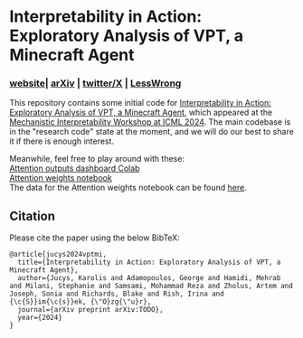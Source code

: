 # Interpretability in Action: Exploratory Analysis of VPT, a Minecraft Agent
### [website](https://sites.google.com/view/vpt-mi/)| [arXiv](TODO) | [twitter/X](TODO) | [LessWrong](TODO)

This repository contains some initial code for [Interpretability in Action: Exploratory Analysis of VPT, a Minecraft Agent](TODO), which appeared at the [Mechanistic Interpretability Workshop at ICML 2024](https://icml2024mi.pages.dev/). 
The main codebase is in the "research code" state at the moment, and we will do our best to share it if there is enough interest.  

Meanwhile, feel free to play around with these:  
[Attention outputs dashboard Colab](https://colab.research.google.com/drive/1YOwrDGu4lqolrchDFE_BddLrqZ7yaGQX?usp=sharing)  
[Attention weights notebook](attention-weights.ipynb)  
The data for the Attention weights notebook can be found [here](https://drive.google.com/file/d/1Yw9dU8r_UNOMdksYchndoiPXBvuPnqzm/view?usp=sharing).

## Citation

Please cite the paper using the below BibTeX:

```
@article{jucys2024vptmi,
  title={Interpretability in Action: Exploratory Analysis of VPT, a Minecraft Agent},
  author={Jucys, Karolis and Adamopoulos, George and Hamidi, Mehrab and Milani, Stephanie and Samsami, Mohammad Reza and Zholus, Artem and Joseph, Sonia and Richards, Blake and Rish, Irina and {\c{S}}im{\c{s}}ek, {\"O}zg{\"u}r},
  journal={arXiv preprint arXiv:TODO},
  year={2024}
}
```
